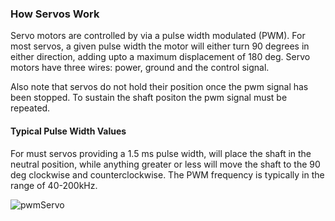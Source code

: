 ### How Servos Work

Servo motors are controlled by via a pulse width modulated (PWM). For most servos, a given pulse width the motor will either turn 90 degrees in either direction, adding upto a maximum displacement of 180 deg. Servo motors have three wires: power, ground and the control signal.

Also note that servos do not hold their position once the pwm signal has been stopped. To sustain the shaft positon the pwm signal must be repeated. 

#### Typical Pulse Width Values

For must servos providing a 1.5 ms pulse width, will place the shaft in the neutral position, while anything greater or less will move the shaft to the 90 deg clockwise and counterclockwise. The PWM frequency is typically in the range of 40-200kHz.

![pwmServo](http://www.jameco.com/jameco/workshop/howitworks/how-servo-motors-work-fig3.jpg)
